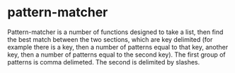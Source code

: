 pattern-matcher
===============

Pattern-matcher is a number of functions designed to take a list, then find the
best match between the two sections, which are key delimited (for example
there is a key, then a number of patterns equal to that key, another key,
then a number of patterns equal to the second key). The first group of 
patterns is comma delimeted. The second is delimited by slashes.
